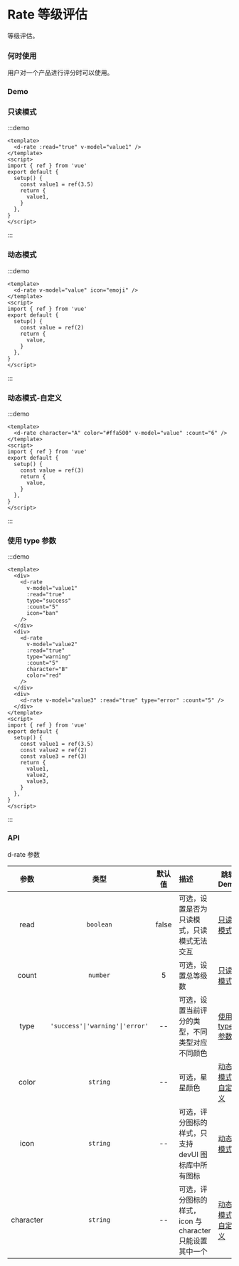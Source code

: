# Rate 等级评估

等级评估。

### 何时使用

用户对一个产品进行评分时可以使用。

### Demo

### 只读模式

:::demo

```vue
<template>
  <d-rate :read="true" v-model="value1" />
</template>
<script>
import { ref } from 'vue'
export default {
  setup() {
    const value1 = ref(3.5)
    return {
      value1,
    }
  },
}
</script>
```

:::

### 动态模式

:::demo

```vue
<template>
  <d-rate v-model="value" icon="emoji" />
</template>
<script>
import { ref } from 'vue'
export default {
  setup() {
    const value = ref(2)
    return {
      value,
    }
  },
}
</script>
```

:::

### 动态模式-自定义

:::demo

```vue
<template>
  <d-rate character="A" color="#ffa500" v-model="value" :count="6" />
</template>
<script>
import { ref } from 'vue'
export default {
  setup() {
    const value = ref(3)
    return {
      value,
    }
  },
}
</script>
```

:::

### 使用 type 参数

:::demo

```vue
<template>
  <div>
    <d-rate
      v-model="value1"
      :read="true"
      type="success"
      :count="5"
      icon="ban"
    />
  </div>
  <div>
    <d-rate
      v-model="value2"
      :read="true"
      type="warning"
      :count="5"
      character="B"
      color="red"
    />
  </div>
  <div>
    <d-rate v-model="value3" :read="true" type="error" :count="5" />
  </div>
</template>
<script>
import { ref } from 'vue'
export default {
  setup() {
    const value1 = ref(3.5)
    const value2 = ref(2)
    const value3 = ref(3)
    return {
      value1,
      value2,
      value3,
    }
  },
}
</script>
```

:::

### API

d-rate 参数

|   参数    |              类型               | 默认值 | 描述                                                     | 跳转 Demo                           |
| :-------: | :-----------------------------: | :----: | :------------------------------------------------------- | ----------------------------------- |
|   read    |            `boolean`            | false  | 可选，设置是否为只读模式，只读模式无法交互               | [只读模式](#只读模式)               |
|   count   |            `number`             |   5    | 可选，设置总等级数                                       | [只读模式](#只读模式)               |
|   type    | `'success'\|'warning'\|'error'` |   --   | 可选，设置当前评分的类型，不同类型对应不同颜色           | [使用 type 参数](#使用-type-参数)   |
|   color   |            `string`             |   --   | 可选，星星颜色                                           | [动态模式-自定义](#动态模式-自定义) |
|   icon    |            `string`             |   --   | 可选，评分图标的样式，只支持 devUI 图标库中所有图标      | [动态模式](#动态模式)               |
| character |            `string`             |   --   | 可选，评分图标的样式，icon 与 character 只能设置其中一个 | [动态模式-自定义](#动态模式-自定义) |
